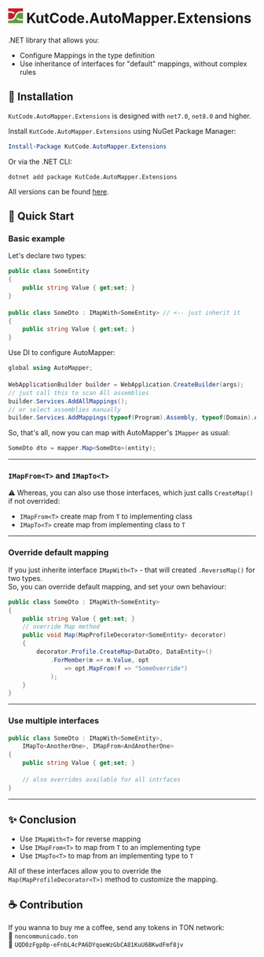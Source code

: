 # <img src="./img/icon.png" style="width: 30px" /> KutCode.AutoMapper.Extensions

.NET library that allows you:    
- Configure Mappings in the type definition
- Use inheritance of interfaces for "default" mappings, without complex rules

## 📜 Installation

`KutCode.AutoMapper.Extensions` is designed with `net7.0`, `net8.0` and higher.

Install `KutCode.AutoMapper.Extensions` using NuGet Package Manager:

```powershell
Install-Package KutCode.AutoMapper.Extensions
```

Or via the .NET CLI:

```shell
dotnet add package KutCode.AutoMapper.Extensions
```

All versions can be found [here](https://www.nuget.org/packages/KutCode.AutoMapper.Extensions/).


## 🚀 Quick Start
### Basic example
Let's declare two types:
```csharp
public class SomeEntity
{
    public string Value { get;set; }
}

public class SomeDto : IMapWith<SomeEntity> // <-- just inherit it
{
    public string Value { get;set; }
}
```
Use DI to configure AutoMapper:
```csharp
global using AutoMapper;

WebApplicationBuilder builder = WebApplication.CreateBuilder(args);
// just call this to scan All assemblies
builder.Services.AddAllMappings();
// or select assemblies manually
builder.Services.AddMappings(typeof(Program).Assembly, typeof(Domain).Assembly);
```
So, that's all, now you can map with AutoMapper's `IMapper` as usual:
```csharp
SomeDto dto = mapper.Map<SomeDto>(entity);
```
----
### `IMapFrom<T>` and `IMapTo<T>`
⚠️ Whereas, you can also use those interfaces, which just calls `CreateMap()` if not overrided:
- `IMapFrom<T>` create map from `T` to implementing class
- `IMapTo<T>` create map from implementing class to `T`

----
### Override default mapping
If you just inherite interface `IMapWith<T>` - that will created `.ReverseMap()` for two types.  
So, you can override default mapping, and set your own behaviour:
```csharp
public class SomeDto : IMapWith<SomeEntity>
{
    public string Value { get;set; }
    // override Map method
    public void Map(MapProfileDecorator<SomeEntity> decorator)
    {
        decorator.Profile.CreateMap<DataDto, DataEntity>()
            .ForMember(m => m.Value, opt 
                => opt.MapFrom(f => "SomeOverride")
            );
    }
}
```
----
### Use multiple interfaces
```csharp
public class SomeDto : IMapWith<SomeEntity>,
    IMapTo<AnotherOne>, IMapFrom<AndAnotherOne>
{
    public string Value { get;set; }
    
    // also overrides available for all intrfaces
}
```
----

## ✨ Conclusion

- Use `IMapWith<T>` for reverse mapping
- Use `IMapFrom<T>` to map from `T` to an implementing type
- Use `IMapTo<T>` to map from an implementing type to `T`

All of these interfaces allow you to override the `Map(MapProfileDecorator<T>)` method to customize the mapping.


## ☕ Contribution

If you wanna to buy me a coffee, send any tokens in TON network:  
💎 `noncommunicado.ton`  
💎 `UQD0zFgp0p-eFnbL4cPA6DYqoeWzGbCA81KuU6BKwdFmf8jv`

